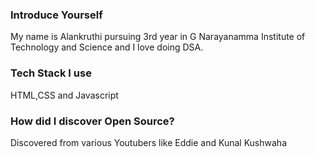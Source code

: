 ### Introduce Yourself
My name is Alankruthi pursuing 3rd year in G Narayanamma Institute of Technology and Science and I love doing DSA.

### Tech Stack I use
HTML,CSS and Javascript

### How did I discover Open Source?
Discovered from various Youtubers like Eddie and Kunal Kushwaha

